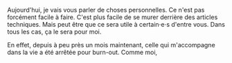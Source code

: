 Aujourd'hui, je vais vous parler de choses personnelles. Ce n'est pas forcément facile à faire. C'est plus facile de se murer derrière des articles techniques. Mais peut être que ce sera utile à certain&sdot;e&sdot;s d'entre vous. Dans tous les cas, ça le sera pour moi.

En effet, depuis à peu près un mois maintenant, celle qui m'accompagne dans la vie a été arrêtée pour burn-out. Comme moi,
